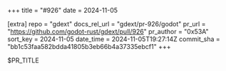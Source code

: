 +++
title = "#926"
date = 2024-11-05

[extra]
repo = "gdext"
docs_rel_url = "gdext/pr-926/godot"
pr_url = "https://github.com/godot-rust/gdext/pull/926"
pr_author = "0x53A"
sort_key = 2024-11-05
date_time = 2024-11-05T19:27:14Z
commit_sha = "bb1c53faa582bdda41805b3eb66b4a37335ebcf1"
+++

$PR_TITLE
